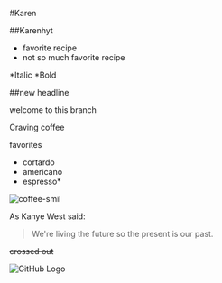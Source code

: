 #Karen

##Karenhyt
- favorite recipe
- not so much favorite recipe

*Italic
*Bold

##new headline

welcome to this branch

Craving coffee

favorites
- cortardo
- americano
- espresso*

![coffee-smil](http://inumcconnect.org/wp-content/uploads/2013/03/coffee-smil.jpg)

As Kanye West said:

> We're living the future so
> the present is our past.

~~crossed out~~

![GitHub Logo](https://octodex.github.com/images/poptocat_v2.png)

